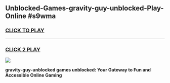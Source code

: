 
## Unblocked-Games-gravity-guy-unblocked-Play-Online #s9wma
<h3>
<a href="https://news.freeplayer.one?title=gravity-guy-unblocked&ref=3">CLICK TO PLAY</a></h3>
<hr>

<h3>
<a href="https://news.freeplayer.one?title=gravity-guy-unblocked&ref=3">CLICK 2 PLAY</a>
  
</h3>

<a href="https://news.freeplayer.one?title=gravity-guy-unblocked&ref=3"><img src="https://clearcache.store/games.png"></a>


**gravity-guy-unblocked games unblocked: Your Gateway to Fun and Accessible Online Gaming**

